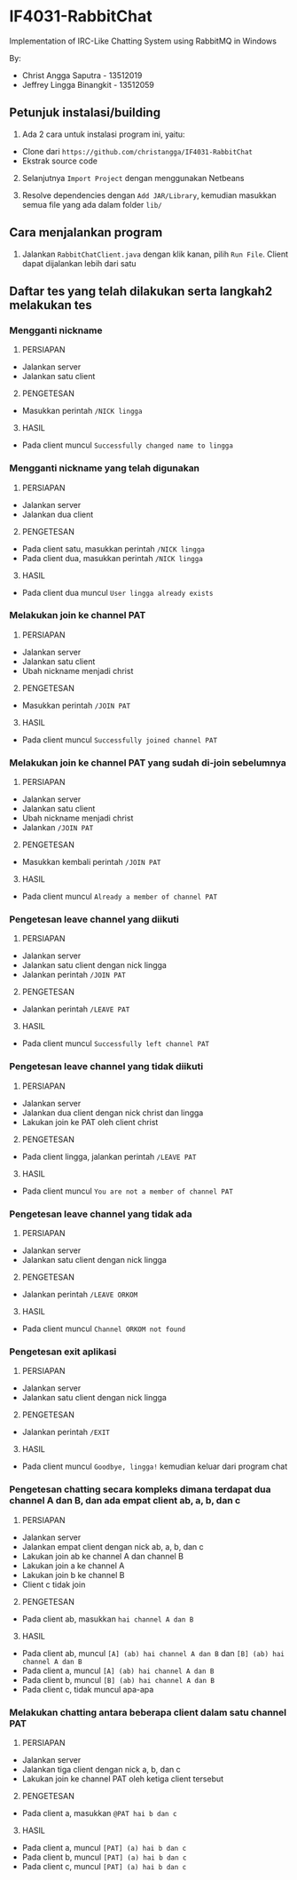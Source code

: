 # IF4031-RabbitChat
Implementation of IRC-Like Chatting System using RabbitMQ in Windows

By:
- Christ Angga Saputra - 13512019
- Jeffrey Lingga Binangkit - 13512059

## Petunjuk instalasi/building
1. Ada 2 cara untuk instalasi program ini, yaitu:
  - Clone dari `https://github.com/christangga/IF4031-RabbitChat`
  - Ekstrak source code

2. Selanjutnya `Import Project` dengan menggunakan Netbeans

3. Resolve dependencies dengan `Add JAR/Library`, kemudian masukkan semua file yang ada dalam folder `lib/`

## Cara menjalankan program
1. Jalankan `RabbitChatClient.java` dengan klik kanan, pilih `Run File`. Client dapat dijalankan lebih dari satu

## Daftar tes yang telah dilakukan serta langkah2 melakukan tes

### Mengganti nickname
1. PERSIAPAN
  - Jalankan server
  - Jalankan satu client

2. PENGETESAN
  - Masukkan perintah `/NICK lingga`

3. HASIL
  - Pada client muncul `Successfully changed name to lingga`

### Mengganti nickname yang telah digunakan
1. PERSIAPAN
  - Jalankan server
  - Jalankan dua client

2. PENGETESAN
  - Pada client satu, masukkan perintah `/NICK lingga`
  - Pada client dua, masukkan perintah `/NICK lingga`

3. HASIL
  - Pada client dua muncul `User lingga already exists`

### Melakukan join ke channel PAT
1. PERSIAPAN
  - Jalankan server
  - Jalankan satu client
  - Ubah nickname menjadi christ

2. PENGETESAN
  - Masukkan perintah `/JOIN PAT`

3. HASIL
  - Pada client muncul `Successfully joined channel PAT`

### Melakukan join ke channel PAT yang sudah di-join sebelumnya
1. PERSIAPAN
  - Jalankan server
  - Jalankan satu client
  - Ubah nickname menjadi christ
  - Jalankan `/JOIN PAT`

2. PENGETESAN
  - Masukkan kembali perintah `/JOIN PAT`

3. HASIL
  - Pada client muncul `Already a member of channel PAT`

### Pengetesan leave channel yang diikuti
1. PERSIAPAN
  - Jalankan server
  - Jalankan satu client dengan nick lingga
  - Jalankan perintah `/JOIN PAT`

2. PENGETESAN
  - Jalankan perintah `/LEAVE PAT`

3. HASIL
  - Pada client muncul `Successfully left channel PAT`

### Pengetesan leave channel yang tidak diikuti
1. PERSIAPAN
  - Jalankan server
  - Jalankan dua client dengan nick christ dan lingga
  - Lakukan join ke PAT oleh client christ

2. PENGETESAN
  - Pada client lingga, jalankan perintah `/LEAVE PAT`

3. HASIL
  - Pada client muncul `You are not a member of channel PAT`

### Pengetesan leave channel yang tidak ada
1. PERSIAPAN
  - Jalankan server
  - Jalankan satu client dengan nick lingga

2. PENGETESAN
  - Jalankan perintah `/LEAVE ORKOM`

3. HASIL
  - Pada client muncul `Channel ORKOM not found`

### Pengetesan exit aplikasi
1. PERSIAPAN
  - Jalankan server
  - Jalankan satu client dengan nick lingga

2. PENGETESAN
  - Jalankan perintah `/EXIT`

3. HASIL
  - Pada client muncul `Goodbye, lingga!` kemudian keluar dari program chat

### Pengetesan chatting secara kompleks dimana terdapat dua channel A dan B, dan ada empat client ab, a, b, dan c
1. PERSIAPAN
  - Jalankan server
  - Jalankan empat client dengan nick ab, a, b, dan c
  - Lakukan join ab ke channel A dan channel B
  - Lakukan join a ke channel A
  - Lakukan join b ke channel B
  - Client c tidak join

2. PENGETESAN
  - Pada client ab, masukkan `hai channel A dan B`

3. HASIL
  - Pada client ab, muncul `[A] (ab) hai channel A dan B` dan `[B] (ab) hai channel A dan B`
  - Pada client a, muncul `[A] (ab) hai channel A dan B`
  - Pada client b, muncul `[B] (ab) hai channel A dan B`
  - Pada client c, tidak muncul apa-apa

### Melakukan chatting antara beberapa client dalam satu channel PAT
1. PERSIAPAN
  - Jalankan server
  - Jalankan tiga client dengan nick a, b, dan c
  - Lakukan join ke channel PAT oleh ketiga client tersebut

2. PENGETESAN
  - Pada client a, masukkan `@PAT hai b dan c`

3. HASIL
  - Pada client a, muncul `[PAT] (a) hai b dan c`
  - Pada client b, muncul `[PAT] (a) hai b dan c`
  - Pada client c, muncul `[PAT] (a) hai b dan c`
